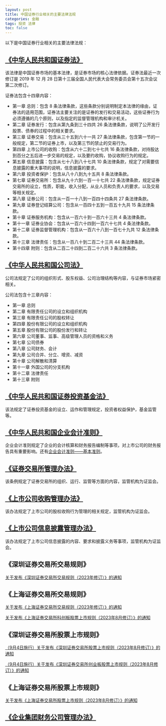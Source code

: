 ```yaml
---
layout: post
title: 中国证券行业相关的主要法律法规
categories: 金融
tags: 投资 法律
toc: false
---
```


以下是中国证券行业相关的主要法律法规：

## [**《中华人民共和国证券法》**](https://www.gov.cn/xinwen/2019-12/29/content_5464866.htm)

该法律是中国证券市场的基本法律，是证券市场的核心法律依据。证券法最近一次修订是 2019 年 12 月 28 日第十三届全国人民代表大会常务委员会第十五次会议第二次修订。

证券法包含十四章内容：

* 第一章 总则：包含 8 条法律条款，这些条款分别说明制定本法律的缘由，证券法的适用范围，证券法主要关注的是证券的发行和交易活动，这些证券行为必须遵循的几个原则，以及指定的监督管理机构和审计机关。
* 第二章 证券发行：包含从第九条到三十四共 26 条法律条款，说明了公开发行股票、债券的过程中的相关要求。
* 第三章 证券交易：包含从三十五到六十一共 27 条法律条款，包含第一节的一般规定，第二节的证券上市，以及第三节的禁止的交易行为。
* 第四章 上市公司的收购：包含从六十二到七十七共 16 条法律条款，对持股达到百分之五后进一步交易的规定，以及要约收购，协议收购行为的规定。
* 第五章 信息披露：包含从七十八到八十七共 10 条法律条款，规定了对需要信息披露的重大事项的说明，信息披露的要求。
* 第六章 投资者保护：包含从八十八到九十五共 8 条法律条款。
* 第七章 证券交易所：包含从九十六到一百一十七共 22 条法律条款，规定证券交易所的设立，性质，职能，收入分配，从业人员和负责人的要求，以及交易等相关规定。
* 第八章 证券公司：包含从一百一十八到一百四十四条共 27 条法律条款。
* 第九章 证券登记结算公司：包含从一百四十五到一百五十九共 15 条法律条款。
* 第十章 证券服务机构：包含从一百六十到一百六十三共 4 条法律条款。
* 第十一章 证券业协会：包含从一百六十四到一百六十七共 4 条法律条款。
* 第十二章 证券监督管理机构：包含从一百六十八到一百七十九共 12 条法律条款。
* 第十三章 法律责任：包含从一百八十到二百二十三共 44 条法律条款。
* 第十四章 附则：包含从二百二十四到二百二十六共 3 条法律条款。

## [《中华人民共和国公司法》](http://www.npc.gov.cn/zgrdw/npc/xinwen/2018-11/05/content_2065671.htm)

公司法规定了公司的组织形式、股东权益、公司治理结构等内容，与证券市场紧密相关。

公司法包含十三章内容：

* 第一章 总则
* 第二章 有限责任公司的设立和组织机构
* 第三章 有限责任公司的股权转让
* 第四章 股份有限公司的设立和组织机构
* 第五章 股份有限公司的股份发行和转让
* 第六章 公司董事、监事、高级管理人员的资格和义务
* 第七章 公司债券
* 第八章 公司财务、会计
* 第九章 公司合并、分立、增资、减资
* 第十章 公司解散和清算
* 第十一章 外国公司的分支机构
* 第十二章 法律责任
* 第十三章 附则

## [《中华人民共和国证券投资基金法》](https://flk.npc.gov.cn/detail2.html?MmM5MDlmZGQ2NzhiZjE3OTAxNjc4YmY3OTU4MDA3OTk)

该法规定了证券投资基金的设立、运作和管理规定，投资者权益保护，基金监管等。

## [《中华人民共和国企业会计准则》](http://kjs.mof.gov.cn/zt/kjzzss/kuaijizhunzeshishi/)

企业会计准则规定了企业的会计核算和财务报告编制等事项，对上市公司的财务报告具有重要影响。还有[企业会计准则——基本准则](https://www.gov.cn/gongbao/content/2007/content_549050.htm?eqid=fe7bd5340000692b00000003646717a1)。

## [《证券交易所管理办法》](http://www.csrc.gov.cn/csrc/c101834/c1496641/content.shtml)

该条例规定了证券交易所的组织、运行、监管等方面的内容，监管机构为证监会。

## [《上市公司收购管理办法》](http://www.csrc.gov.cn/csrc/c106256/c1653983/1653983/files/166-7%E3%80%8A%E4%B8%8A%E5%B8%82%E5%85%AC%E5%8F%B8%E6%94%B6%E8%B4%AD%E7%AE%A1%E7%90%86%E5%8A%9E%E6%B3%95%E3%80%8B.pdf)

该办法规定了上市公司的股权收购行为管理的相关规定，监管机构为证监会。

## [《上市公司信息披露管理办法》](http://www.csrc.gov.cn/csrc/c106256/c1653948/1653948/files/317acd342b4a437596920f576209385f.pdf)

该办法规定了上市公司信息披露的内容、要求和披露义务等事项，监管机构为证监会。

## 《深圳证券交易所交易规则》

[关于发布《深圳证券交易所交易规则（2023年修订）》的通知](http://www.szse.cn/lawrules/rule/stock/trade/t20230217_598773.html)

## 《上海证券交易所交易规则》

[关于发布《上海证券交易所交易规则（2023年修订）》的通知](http://www.sse.com.cn/lawandrules/sselawsrules/trade/universal/c/c_20230216_5716382.shtml)

[关于发布《上海证券交易所科创板股票上市规则（2023年8月修订）》的通知](http://www.sse.com.cn/lawandrules/sselawsrules/stocks/staripo/c/c_20230804_5724640.shtml)

## 《深圳证券交易所股票上市规则》

[（9月4日施行）关于发布《深圳证券交易所股票上市规则（2023年8月修订）》的通知](https://www.szse.cn/lawrules/rule/stock/supervision/mb/t20230804_602477.html)

[（9月4日施行）关于发布《深圳证券交易所创业板股票上市规则（2023年8月修订）》的通知](https://www.szse.cn/disclosure/notice/general/t20230804_602478.html)

## 《上海证券交易所股票上市规则》

 [关于发布《上海证券交易所股票上市规则（2023年8月修订）》的通知](http://www.sse.com.cn/lawandrules/sselawsrules/stocks/mainipo/c/c_20230804_5724639.shtml)

## [《企业集团财务公司管理办法》](https://www.gov.cn/zhengce/2022-10/14/content_5725782.htm)